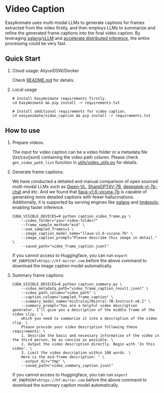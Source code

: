 # Video Caption
EasyAnimate uses multi-modal LLMs to generate captions for frames extracted from the video firstly, and then employs LLMs to summarize and refine the generated frame captions into the final video caption. By leveraging [sglang](https://github.com/sgl-project/sglang)/[vLLM](https://github.com/vllm-project/vllm) and [accelerate distributed inference](https://huggingface.co/docs/accelerate/en/usage_guides/distributed_inference), the entire processing could be very fast.

## Quick Start
1. Cloud usage: AliyunDSW/Docker
    
    Check [README.md](../../README.md#quick-start) for details.

2. Local usage

    ```shell
    # Install EasyAnimate requirements firstly.
    cd EasyAnimate && pip install -r requirements.txt

    # Install additional requirements for video caption.
    cd easyanimate/video_caption && pip install -r requirements.txt
    ```

## How to use

1. Prepare videos.

    The input for video caption can be a video folder or a metadata file (txt/csv/jsonl) containing the video path column. Please check `get_video_path_list` function in [utils/video_utils.py](utils/video_utils.py) for details.

2. Generate frame captions.

    We have conducted a detailed and manual comparison of open sourced multi-modal LLMs such as [Qwen-VL](https://huggingface.co/Qwen/Qwen-VL), [ShareGPT4V-7B](https://huggingface.co/Lin-Chen/ShareGPT4V-7B), [deepseek-vl-7b-chat](https://huggingface.co/deepseek-ai/deepseek-vl-7b-chat) and etc. And we found that [llava-v1.6-vicuna-7b](https://huggingface.co/liuhaotian/llava-v1.6-vicuna-7b) is capable of generating more detailed captions with fewer hallucinations. Additionally, it is supported by serving engines like [sglang](https://github.com/sgl-project/sglang) and [lmdepoly](https://github.com/InternLM/lmdeploy), enabling faster inference.

    ```shell
    CUDA_VISIBLE_DEVICES=0 python caption_video_frame.py \
        --video_folder="your-video-folder/"
        --frame_sample_method="mid" \
        --num_sampled_frames=1 \
        --image_caption_model_name="llava-v1.6-vicuna-7b" \
        --image_caption_prompt="Please describe this image in detail." \
        --saved_path="video_frame_caption.jsonl"
    ```

    If you cannot access to Huggingface, you can run `export HF_ENDPOINT=https://hf-mirror.com` before the above command to download the image caption model automatically.

3. Summary frame captions.

    ```shell
    CUDA_VISIBLE_DEVICES=0 python caption_summary.py \
        --video_metadata_path="video_frame_caption_result.jsonl" \
        --video_path_column="video_path" \
        --caption_column="sampled_frame_caption" \
        --summary_model_name="mistralai/Mistral-7B-Instruct-v0.2" \
        --summary_prompt="You are a helpful video description generator. I'll give you a description of the middle frame of the video clip,  \
        which you need to summarize it into a description of the video clip. \
        Please provide your video description following these requirements: \
        1. Describe the basic and necessary information of the video in the third person, be as concise as possible. \
        2. Output the video description directly. Begin with 'In this video'. \
        3. Limit the video description within 100 words. \
        Here is the mid-frame description: " \
        --output_dir="tmp" \
        --saved_path="video_summary_caption.jsonl"
    ```

    If you cannot access to Huggingface, you can run `export HF_ENDPOINT=https://hf-mirror.com` before the above command to download the summary caption model automatically.